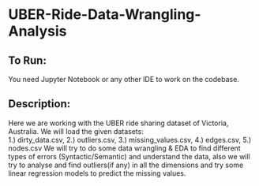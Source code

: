 # UBER-Ride-Data-Wrangling-Analysis

## To Run:
  You need Jupyter Notebook or any other IDE to work on the codebase.

## Description:
Here we are working with the UBER ride sharing dataset of Victoria, Australia. 
We will load the given datasets:  
 1.) dirty_data.csv, 
 2.) outliers.csv, 
 3.) missing_values.csv, 
 4.) edges.csv, 
 5.) nodes.csv 
We will try to do some data wrangling &amp; EDA to find different types of errors (Syntactic/Semantic) and understand the data, also we will try to analyse and find outliers(if any) in all the dimensions and try some linear regression models to predict the missing values.
